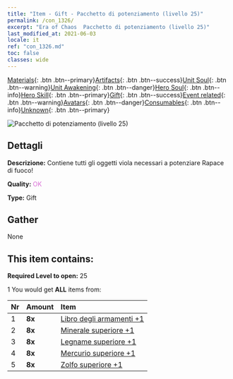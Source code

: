 ```yaml
---
title: "Item - Gift - Pacchetto di potenziamento (livello 25)"
permalink: /con_1326/
excerpt: "Era of Chaos  Pacchetto di potenziamento (livello 25)"
last_modified_at: 2021-06-03
locale: it
ref: "con_1326.md"
toc: false
classes: wide
---
```

 [Materials](/ItemsIT/){: .btn .btn--primary}[Artifacts](/ItemsIT/Artifacts/){: .btn .btn--success}[Unit Soul](/ItemsIT/UnitSoul/){: .btn .btn--warning}[Unit Awakening](/ItemsIT/UnitAwakening/){: .btn .btn--danger}[Hero Soul](/ItemsIT/HeroSoul/){: .btn .btn--info}[Hero Skill](/ItemsIT/HeroSkill/){: .btn .btn--primary}[Gift](/ItemsIT/Gift/){: .btn .btn--success}[Event related](/ItemsIT/Events/){: .btn .btn--warning}[Avatars](/ItemsIT/Avatars/){: .btn .btn--danger}[Consumables](/ItemsIT/Consumables/){: .btn .btn--info}[Unknown](/ItemsIT/Unknown/){: .btn .btn--primary}

 ![Pacchetto di potenziamento (livello 25)](/images/t/i_906001.png)

## Dettagli
 **Descrizione:** Contiene tutti gli oggetti viola necessari a potenziare Rapace di fuoco!

 **Quality:** <span style="color: #DA70D6">OK</span>

 **Type:** Gift

## Gather

  None

## This item contains:

 **Required Level to open:** 25

 1 You would get **ALL** items  from:

  | Nr | Amount |     Item    |
  |:---|:-------|:------------|
  | 1 |  **8x** | [Libro degli armamenti +1](/ItemsIT/mat_25/) |  | 
  | 2 |  **8x** | [Minerale superiore +1](/ItemsIT/mat_19/) |  | 
  | 3 |  **8x** | [Legname superiore +1](/ItemsIT/mat_20/) |  | 
  | 4 |  **8x** | [Mercurio superiore +1](/ItemsIT/mat_21/) |  | 
  | 5 |  **8x** | [Zolfo superiore +1](/ItemsIT/mat_22/) |  | 
